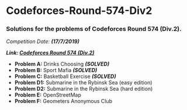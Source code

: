 # Codeforces-Round-574-Div2 
### Solutions for the problems of Codeforces Round 574 (Div.2). 
*Competition Date: **(17/7/2019)***

***Link: [Codeforces Round 574 (Div.2)](https://codeforces.com/contest/1195)***

* **Problem A:** Drinks Choosing ***(SOLVED)***
* **Problem B:** Sport Mafia ***(SOLVED)***
* **Problem C:** Basketball Exercise ***(SOLVED)***
* **Problem D1:** Submarine in the Rybinsk Sea (easy edition)
* **Problem D2:** Submarine in the Rybinsk Sea (hard edition)
* **Problem E:** OpenStreetMap
* **Problem F:** Geometers Anonymous Club
